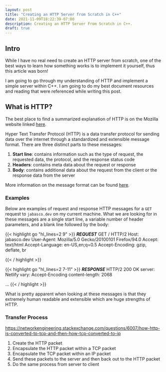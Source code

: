 ```yaml
---
layout: post
title: "Creating an HTTP Server from Scratch in C++"
date: 2021-11-09T18:22:39-07:00
description: Creating an HTTP Server From Scratch in C++.
draft: true
---
```


## Intro
While I have no real need to create an HTTP server from scratch, one of the best ways to learn how something works is to implement it yourself, thus this article was born! 

I am going to go through my understanding of HTTP and implement a simple server within C++. I am going to do my best document resources and reading that were referenced while writing this post.

## What is HTTP?
The best place to find a summarized explanation of HTTP is on the Mozilla website linked [here](https://developer.mozilla.org/en-US/docs/Web/HTTP/Overview).

Hyper Text Transfer Protocol (HTTP) is a data transfer protocol for sending data over the internet through a standardized and extensible message format. There are three distinct parts to these messages:
1. **Start line**: contains information such as the type of request, the requested data, the protocol, and the response status code
2. **Headers**: contains meta data about the request or response
3. **Body**: contains additional data about the request from the client or the response data from the server

More information on the message format can be found [here](https://developer.mozilla.org/en-US/docs/Web/HTTP/Messages).


### Examples
Below are examples of request and response HTTP messages for a `GET` request to `jabasco.dev` on my current machine. What we are looking for in these messages are a single start line, a variable number of header parameters, and a blank line followed by the body:

{{< highlight go "hl_lines=2 9" >}}
*****REQUEST*****
GET / HTTP/2
Host: jabasco.dev
User-Agent: Mozilla/5.0 Gecko/20100101 Firefox/94.0
Accept: text/html
Accept-Language: en-US,en;q=0.5
Accept-Encoding: gzip, deflate, br

 
{{< / highlight >}}

{{< highlight go "hl_lines=2 7-11" >}}
*****RESPONSE*****
HTTP/2 200 OK
server: Netlify
vary: Accept-Encoding
content-length: 2068

<!DOCTYPE html>
<html>
...
</html>
{{< / highlight >}}

What is pretty apparent when looking at these messages is that they extremely human readable and extensible which are huge strengths of HTTP.

### Transfer Process
https://networkengineering.stackexchange.com/questions/6007/how-http-is-converted-to-tcp-and-then-how-tcp-converted-to-ip
1. Create the HTTP packet
2. Encapsulate the HTTP packet within a TCP packet
3. Encapsulate the TCP packet within an IP packet
4. Send these packets to the server and then back out to the HTTP packet
5. Do the same process from server to client